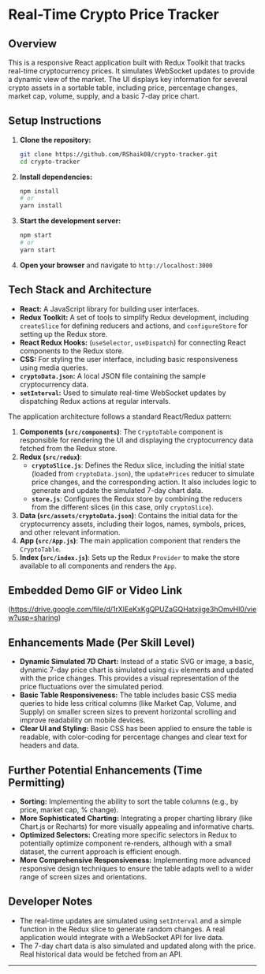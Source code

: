 # Real-Time Crypto Price Tracker

## Overview

This is a responsive React application built with Redux Toolkit that tracks real-time cryptocurrency prices. It simulates WebSocket updates to provide a dynamic view of the market. The UI displays key information for several crypto assets in a sortable table, including price, percentage changes, market cap, volume, supply, and a basic 7-day price chart.

## Setup Instructions

1.  **Clone the repository:**
    ```bash
    git clone https://github.com/RShaik08/crypto-tracker.git
    cd crypto-tracker
    ```
2.  **Install dependencies:**
    ```bash
    npm install
    # or
    yarn install
    ```
3.  **Start the development server:**
    ```bash
    npm start
    # or
    yarn start
    ```
4.  **Open your browser** and navigate to `http://localhost:3000` 

## Tech Stack and Architecture

* **React:** A JavaScript library for building user interfaces.
* **Redux Toolkit:** A set of tools to simplify Redux development, including `createSlice` for defining reducers and actions, and `configureStore` for setting up the Redux store.
* **React Redux Hooks:** (`useSelector`, `useDispatch`) for connecting React components to the Redux store.
* **CSS:** For styling the user interface, including basic responsiveness using media queries.
* **`cryptoData.json`:** A local JSON file containing the sample cryptocurrency data.
* **`setInterval`:** Used to simulate real-time WebSocket updates by dispatching Redux actions at regular intervals.

The application architecture follows a standard React/Redux pattern:

1.  **Components (`src/components`)**: The `CryptoTable` component is responsible for rendering the UI and displaying the cryptocurrency data fetched from the Redux store.
2.  **Redux (`src/redux`)**:
    * **`cryptoSlice.js`**: Defines the Redux slice, including the initial state (loaded from `cryptoData.json`), the `updatePrices` reducer to simulate price changes, and the corresponding action. It also includes logic to generate and update the simulated 7-day chart data.
    * **`store.js`**: Configures the Redux store by combining the reducers from the different slices (in this case, only `cryptoSlice`).
3.  **Data (`src/assets/cryptoData.json`)**: Contains the initial data for the cryptocurrency assets, including their logos, names, symbols, prices, and other relevant information.
4.  **App (`src/App.js`)**: The main application component that renders the `CryptoTable`.
5.  **Index (`src/index.js`)**: Sets up the Redux `Provider` to make the store available to all components and renders the `App`.

## Embedded Demo GIF or Video Link

(https://drive.google.com/file/d/1rXlEeKxKgQPUZaGQHatxjige3hOmvHl0/view?usp=sharing)

## Enhancements Made (Per Skill Level)

* **Dynamic Simulated 7D Chart:** Instead of a static SVG or image, a basic, dynamic 7-day price chart is simulated using `div` elements and updated with the price changes. This provides a visual representation of the price fluctuations over the simulated period.
* **Basic Table Responsiveness:** The table includes basic CSS media queries to hide less critical columns (like Market Cap, Volume, and Supply) on smaller screen sizes to prevent horizontal scrolling and improve readability on mobile devices.
* **Clear UI and Styling:** Basic CSS has been applied to ensure the table is readable, with color-coding for percentage changes and clear text for headers and data.

## Further Potential Enhancements (Time Permitting)

* **Sorting:** Implementing the ability to sort the table columns (e.g., by price, market cap, % change).
* **More Sophisticated Charting:** Integrating a proper charting library (like Chart.js or Recharts) for more visually appealing and informative charts.
* **Optimized Selectors:** Creating more specific selectors in Redux to potentially optimize component re-renders, although with a small dataset, the current approach is efficient enough.
* **More Comprehensive Responsiveness:** Implementing more advanced responsive design techniques to ensure the table adapts well to a wider range of screen sizes and orientations.

## Developer Notes

* The real-time updates are simulated using `setInterval` and a simple function in the Redux slice to generate random changes. A real application would integrate with a WebSocket API for live data.
* The 7-day chart data is also simulated and updated along with the price. Real historical data would be fetched from an API.

---
